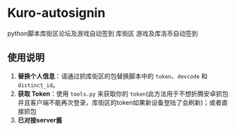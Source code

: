 # Kuro-autosignin
python脚本库街区论坛及游戏自动签到
库街区 游戏及库洛币自动签到

## 使用说明

1. **替换个人信息**：请通过抓库街区的包替换脚本中的 `token`、`devcode` 和 `distinct_id`。
2. **获取 Token**：使用 `tools.py` 来获取你的 `token`(此方法用于不想折腾安卓抓包并且客户端不能再次登录，库街区的token如果新设备登陆了会刷新)；或者直接抓包
3. **已对接server酱**
